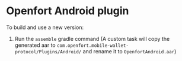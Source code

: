 # Openfort Android plugin

To build and use a new version:
1. Run the `assemble` gradle command (A custom task will copy the generated aar to `com.openfort.mobile-wallet-protocol/Plugins/Android/` and rename it to `OpenfortAndroid.aar`)
